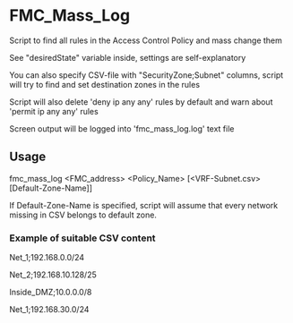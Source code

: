 # FMC_Mass_Log

Script to find all rules in the Access Control Policy and mass change them

See "desiredState" variable inside, settings are self-explanatory

You can also specify CSV-file with "SecurityZone;Subnet" columns, script will try to find and set destination zones in the rules

Script will also delete 'deny ip any any' rules by default and warn about 'permit ip any any' rules

Screen output will be logged into 'fmc_mass_log.log' text file

## Usage

fmc_mass_log <FMC_address> <Policy_Name> [<VRF-Subnet.csv> [Default-Zone-Name]]

If Default-Zone-Name is specified, script will assume that every network missing in CSV belongs to default zone.

### Example of suitable CSV content

Net_1;192.168.0.0/24

Net_2;192.168.10.128/25

Inside_DMZ;10.0.0.0/8

Net_1;192.168.30.0/24
